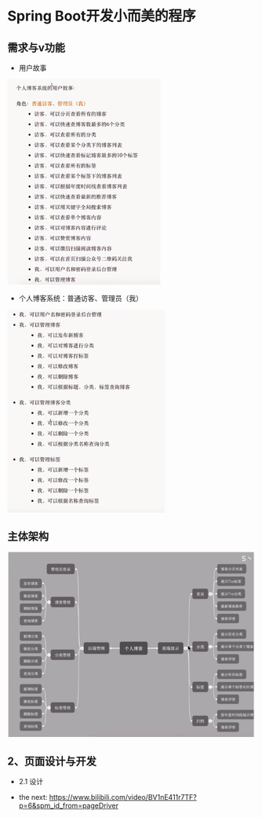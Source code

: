 # Spring Boot开发小而美的程序

## 需求与v功能
* 用户故事

![img.png](img.png)

* 个人博客系统：普通访客、管理员（我）

![img_1.png](img_1.png)

## 主体架构
![img_2.png](img_2.png)

## 2、页面设计与开发
* 2.1 设计

* the  next: https://www.bilibili.com/video/BV1nE411r7TF?p=6&spm_id_from=pageDriver